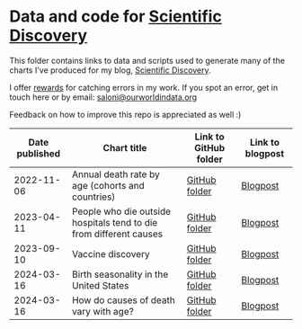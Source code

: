 # Data and code for [Scientific Discovery](https://www.scientificdiscovery.dev/)

This folder contains links to data and scripts used to generate many of the charts I've produced for my blog, [Scientific Discovery](https://www.scientificdiscovery.dev/).

I offer [rewards](https://www.scientificdiscovery.dev/about#§earn-a-reward-by-pointing-out-an-error-ive-made) for catching errors in my work. If you spot an error, get in touch here or by email: saloni@ourworldindata.org

Feedback on how to improve this repo is appreciated as well :)

| Date published  | Chart title  | Link to GitHub folder | Link to blogpost |
|------------|-------------------|------------------|---------------|
| 2022-11-06 | Annual death rate by age (cohorts and countries) | [GitHub folder](https://github.com/saloni-nd/scientific-discovery/tree/main/mortality-rate-lifespan)   | [Blogpost](https://www.scientificdiscovery.dev/p/11-everything-great-ive-read-in-the) |
| 2023-04-11 | People who die outside hospitals tend to die from different causes | [GitHub folder](https://github.com/saloni-nd/scientific-discovery/tree/main/million-deaths-study) | [Blogpost](https://www.scientificdiscovery.dev/p/14-how-many-people-die-from-snakebites) |
| 2023-09-10 | Vaccine discovery | [GitHub folder](https://github.com/saloni-nd/scientific-discovery/tree/main/vaccination_timeline) | [Blogpost](https://www.scientificdiscovery.dev/p/17-why-we-didnt-get-a-malaria-vaccine) |
| 2024-03-16 | Birth seasonality in the United States | [GitHub folder](https://github.com/saloni-nd/scientific-discovery/tree/main/birth-seasonality)   | [Blogpost](https://www.scientificdiscovery.dev/p/20-so-many-great-things-you-missed) |
| 2024-03-16 | How do causes of death vary with age? | [GitHub folder](https://github.com/saloni-nd/scientific-discovery/tree/main/cause-of-death-lifespan)   | [Blogpost](https://www.scientificdiscovery.dev/p/20-so-many-great-things-you-missed) |

